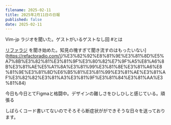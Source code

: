 ```yaml
---
filename: 2025-02-11
title: 2025年2月11日の日報
published: false
date: 2025-02-11
---
```

Vim-jp ラジオを聞いた。ゲストがいるゲストなし回 #とは

[リファラジ]([https://refactoradio.com) を聞き始めた。知見の塊すぎて聞き流すのはもったいない](https://refactoradio.com/\)%E3%82%92%E8%81%9E%E3%81%8D%E5%A7%8B%E3%82%81%E3%81%9F%E3%80%82%E7%9F%A5%E8%A6%8B%E3%81%AE%E5%A1%8A%E3%81%99%E3%81%8E%E3%81%A6%E8%81%9E%E3%81%8D%E6%B5%81%E3%81%99%E3%81%AE%E3%81%AF%E3%82%82%E3%81%A3%E3%81%9F%E3%81%84%E3%81%AA%E3%81%84)

今日も今日とてFigmaと格闘中。デザインの難しさをひしひしと感じている。頑張る

しばらくコード書いてないのでそろそら断症状がができそうな日々を送っております。
